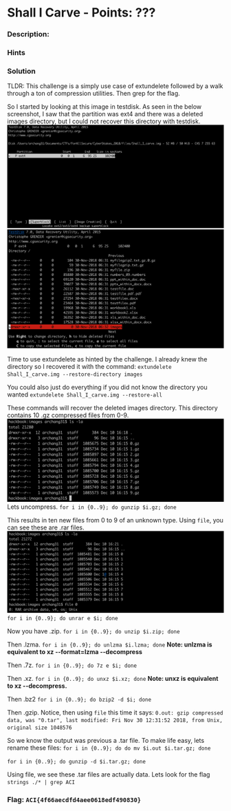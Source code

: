 # Shall I Carve - Points: ???

### Description:

<missing since site is down>

### Hints

<missing since site is down>

### Solution
TLDR: This challenge is a simply use case of extundelete followed by a walk through a ton of compression utilities. Then grep for the flag.


So I started by looking at this image in testdisk. As seen in the below screenshot, I saw that the partition was ext4 and there was a deleted images directory, but I could not recover this directory with testdisk.
![1](img/1.png)
![2](img/2.png)

Time to use extundelete as hinted by the challenge. I already knew the directory so I recovered it with the command:
`extundelete Shall_I_carve.img --restore-directory images`

You could also just do everything if you did not know the directory you wanted
`extundelete Shall_I_carve.img --restore-all`

These commands will recover the deleted images directory. This directory contains 10 .gz compressed files from 0-9.
![4](img/4.png)
Lets uncompress.
`for i in {0..9}; do gunzip $i.gz; done`

This results in ten new files from 0 to 9 of an unknown type. Using `file`, you can see these are .rar files.
![5](img/5.png)
`for i in {0..9}; do unrar e $i; done`

Now you have .zip.
`for i in {0..9}; do unzip $i.zip; done`

Then .lzma.
`for i in {0..9}; do unlzma $i.lzma; done`
**Note: unlzma is equivalent to xz --format=lzma --decompress**

Then .7z.
`for i in {0..9}; do 7z e $i; done`

Then .xz.
`for i in {0..9}; do unxz $i.xz; done`
**Note: unxz is equivalent to xz --decompress.**

Then .bz2
`for i in {0..9}; do bzip2 -d $i; done`

Then .gzip. Notice, then using `file` this time it says:
`0.out: gzip compressed data, was "0.tar", last modified: Fri Nov 30 12:31:52 2018, from Unix, original size 1048576`

So we know the output was previous a .tar file. To make life easy, lets rename these files:
`for i in {0..9}; do do mv $i.out $i.tar.gz; done`

`for i in {0..9}; do gunzip -d $i.tar.gz; done`

Using file, we see these .tar files are actually data. Lets look for the flag
`strings ./* | grep ACI`

### Flag: `ACI{4f66aecdfd4aee0618edf490830}`
